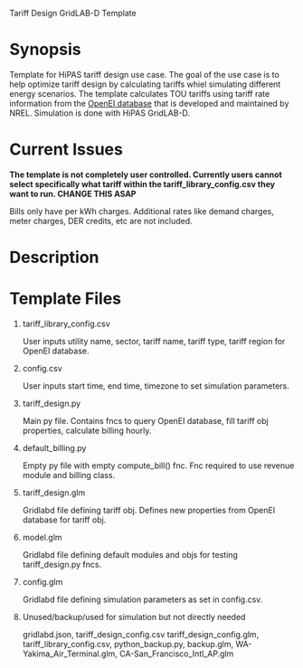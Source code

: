 Tariff Design GridLAB-D Template

# Synopsis

Template for HiPAS tariff design use case. The goal of the use case is to help optimize tariff design by calculating tariffs whiel simulating different energy scenarios. The template calculates TOU tariffs using tariff rate information from the [OpenEI database](https://openei.org/wiki/Utility_Rate_Database) that is developed and maintained by NREL. Simulation is done with HiPAS GridLAB-D. 

# Current Issues

**The template is not completely user controlled. Currently users cannot select specifically what tariff within the tariff_library_config.csv they want to run. CHANGE THIS ASAP**

Bills only have per kWh charges. Additional rates like demand charges, meter charges, DER credits, etc are not included.

# Description

# Template Files

1. tariff_library_config.csv

   User inputs utility name, sector, tariff name, tariff type, tariff region for OpenEI database.

2. config.csv

   User inputs start time, end time, timezone to set simulation parameters.

3. tariff_design.py

   Main py file. Contains fncs to query OpenEI database, fill tariff obj properties, calculate billing hourly.

4. default_billing.py

   Empty py file with empty compute_bill() fnc. Fnc required to use revenue module and billing class.

5. tariff_design.glm

   Gridlabd file defining tariff obj. Defines new properties from OpenEI database for tariff obj.

6. model.glm

   Gridlabd file defining default modules and objs for testing tariff_design.py fncs. 

7. config.glm

   Gridlabd file defining simulation parameters as set in config.csv. 

9. Unused/backup/used for simulation but not directly needed

   gridlabd.json, tariff_design_config.csv tariff_design_config.glm, tariff_library_config.csv, python_backup.py, backup.glm, WA-Yakima_Air_Terminal.glm, CA-San_Francisco_Intl_AP.glm



